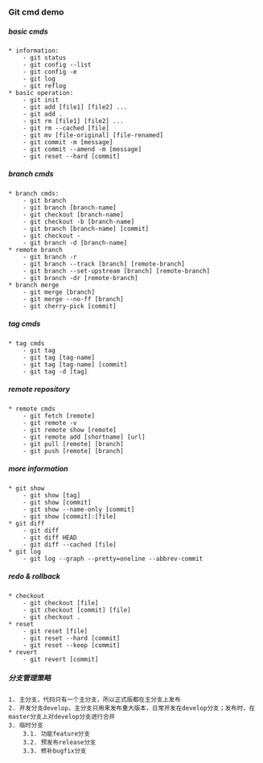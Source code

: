 ### Git cmd demo


##### basic cmds
    * information:
        - git status
        - git config --list
        - git config -e
        - git log
        - git reflog
    * basic operation:   
        - git init
        - git add [file1] [file2] ...
        - git add .
        - git rm [file1] [file2] ...
        - git rm --cached [file]
        - git mv [file-original] [file-renamed]
        - git commit -m [message]
        - git commit --amend -m [message]
        - git reset --hard [commit]


##### branch cmds
    * branch cmds:
        - git branch
        - git branch [branch-name]
        - git checkout [branch-name]
        - git checkout -b [branch-name]
        - git branch [branch-name] [commit]
        - git checkout -
        - git branch -d [branch-name]
    * remote branch
        - git branch -r
        - git branch --track [branch] [remote-branch]
        - git branch --set-upstream [branch] [remote-branch]
        - git branch -dr [remote-branch]
    * branch merge
        - git merge [branch]
        - git merge --no-ff [branch]
        - git cherry-pick [commit]


##### tag cmds
    * tag cmds
        - git tag
        - git tag [tag-name]
        - git tag [tag-name] [commit]
        - git tag -d [tag]


##### remote repository
    * remote cmds
        - git fetch [remote]
        - git remote -v
        - git remote show [remote]
        - git remote add [shortname] [url]
        - git pull [remote] [branch]
        - git push [remote] [branch]


##### more information
    * git show
        - git show [tag]
        - git show [commit]
        - git show --name-only [commit]
        - git show [commit]:[file]
    * git diff
        - git diff
        - git diff HEAD
        - git diff --cached [file]
    * git log
        - git log --graph --pretty=oneline --abbrev-commit


##### redo & rollback
    * checkout
        - git checkout [file]
        - git checkout [commit] [file]
        - git checkout .
    * reset
        - git reset [file]
        - git reset --hard [commit]
        - git reset --keep [commit]
    * revert
        - git revert [commit]


##### 分支管理策略
    1. 主分支，代码只有一个主分支，所以正式版都在主分支上发布
    2. 开发分支develop，主分支只用来发布重大版本，日常开发在develop分支；发布时，在master分支上对develop分支进行合并
    3. 临时分支
        3.1. 功能feature分支
        3.2. 预发布release分支
        3.3. 修补bugfix分支


